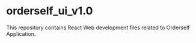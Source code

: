 # orderself_ui_v1.0
This repository contains React Web development files related to Orderself Application. 
